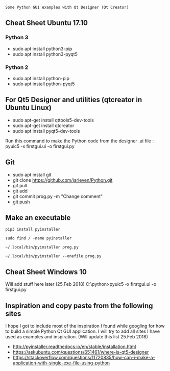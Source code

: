 	Some Python GUI examples with Qt Designer (Qt Creator)


##  Cheat Sheet Ubuntu 17.10

### Python 3

 * sudo apt install python3-pip
 * sudo apt  install python3-pyqt5

### Python 2

 * sudo apt install python-pip
 * sudo apt  install python-pyqt5

## For Qt5 Designer and utilities  (qtcreator in Ubuntu Linux)

 * sudo apt-get install qttools5-dev-tools
 * sudo apt-get install qtcreator
 * sudo apt install pyqt5-dev-tools


Run this command to make the Python code from the designer .ui file : pyuic5 -x firstgui.ui -o firstgui.py


## Git 
 * sudo apt install git
 * git clone https://github.com/jarleven/Python.git
 * git pull
 * git add 
 * git commit prog.py -m "Change comment" 
 * git push


## Make an executable

	pip3 install pyinstaller

	sudo find / -name pyinstaller

	~/.local/bin/pyinstaller prog.py

	~/.local/bin/pyinstaller --onefile prog.py

##  Cheat Sheet Windows 10

Will add stuff here later (25.Feb 2018)
C:\python>pyuic5 -x firstgui.ui -o firstgui.py



## Inspiration and copy paste from the following sites

I hope I got to include most of the inspiration I found while googling for how to build a simple Python Qt GUI application.
I will try to add all sites I have used as examples and inspiration. (Will update this list 25.Feb 2018)


 * http://pyinstaller.readthedocs.io/en/stable/installation.html
 * https://askubuntu.com/questions/651461/where-is-qt5-designer
 * https://stackoverflow.com/questions/11720835/how-can-i-make-a-application-with-single-exe-file-using-python
